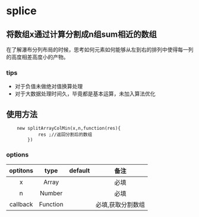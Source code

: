 # splice
## 将数组x通过计算分割成n组sum相近的数组
在了解瀑布分列布局的时候，思考如何元素如何能够从左到右的排列中使得每一列的高度相差高度小的产物。

### tips
* 对于负值未做绝对值换算处理
* 对于大数据处理时间久，毕竟都是基本运算，未加入算法优化

## 使用方法
```
	new splitArrayColMin(x,n,function(res){
			res ;//返回分割后的数组
		})
```
### options
| optitons | type | default | 备注 |
|:---:|:---:|:---:|:---:|
| x | Array | |必填|
| n | Number| |必填|
|callback| Function|| 必填,获取分割数组 |
